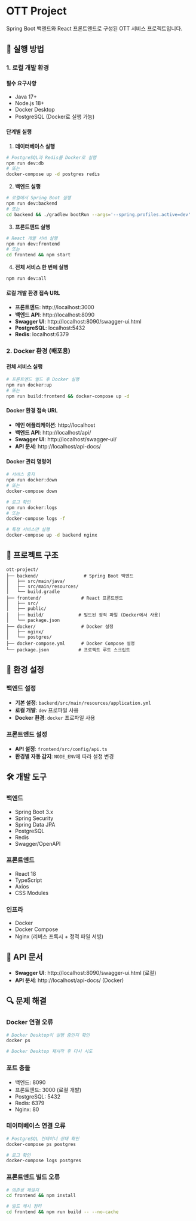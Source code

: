 # OTT Project

Spring Boot 백엔드와 React 프론트엔드로 구성된 OTT 서비스 프로젝트입니다.

## 🚀 실행 방법

### 1. 로컬 개발 환경

#### 필수 요구사항
- Java 17+
- Node.js 18+
- Docker Desktop
- PostgreSQL (Docker로 실행 가능)

#### 단계별 실행

1. **데이터베이스 실행**
```bash
# PostgreSQL과 Redis를 Docker로 실행
npm run dev:db
# 또는
docker-compose up -d postgres redis
```

2. **백엔드 실행**
```bash
# 로컬에서 Spring Boot 실행
npm run dev:backend
# 또는
cd backend && ./gradlew bootRun --args='--spring.profiles.active=dev'
```

3. **프론트엔드 실행**
```bash
# React 개발 서버 실행
npm run dev:frontend
# 또는
cd frontend && npm start
```

4. **전체 서비스 한 번에 실행**
```bash
npm run dev:all
```

#### 로컬 개발 환경 접속 URL
- **프론트엔드**: http://localhost:3000
- **백엔드 API**: http://localhost:8090
- **Swagger UI**: http://localhost:8090/swagger-ui.html
- **PostgreSQL**: localhost:5432
- **Redis**: localhost:6379

### 2. Docker 환경 (배포용)

#### 전체 서비스 실행
```bash
# 프론트엔드 빌드 후 Docker 실행
npm run docker:up
# 또는
npm run build:frontend && docker-compose up -d
```

#### Docker 환경 접속 URL
- **메인 애플리케이션**: http://localhost
- **백엔드 API**: http://localhost/api/
- **Swagger UI**: http://localhost/swagger-ui/
- **API 문서**: http://localhost/api-docs/

#### Docker 관리 명령어
```bash
# 서비스 중지
npm run docker:down
# 또는
docker-compose down

# 로그 확인
npm run docker:logs
# 또는
docker-compose logs -f

# 특정 서비스만 실행
docker-compose up -d backend nginx
```

## 📁 프로젝트 구조

```
ott-project/
├── backend/                 # Spring Boot 백엔드
│   ├── src/main/java/
│   ├── src/main/resources/
│   └── build.gradle
├── frontend/               # React 프론트엔드
│   ├── src/
│   ├── public/
│   ├── build/             # 빌드된 정적 파일 (Docker에서 사용)
│   └── package.json
├── docker/                 # Docker 설정
│   ├── nginx/
│   └── postgres/
├── docker-compose.yml      # Docker Compose 설정
└── package.json           # 프로젝트 루트 스크립트
```

## 🔧 환경 설정

### 백엔드 설정
- **기본 설정**: `backend/src/main/resources/application.yml`
- **로컬 개발**: `dev` 프로파일 사용
- **Docker 환경**: `docker` 프로파일 사용

### 프론트엔드 설정
- **API 설정**: `frontend/src/config/api.ts`
- **환경별 자동 감지**: `NODE_ENV`에 따라 설정 변경

## 🛠️ 개발 도구

### 백엔드
- Spring Boot 3.x
- Spring Security
- Spring Data JPA
- PostgreSQL
- Redis
- Swagger/OpenAPI

### 프론트엔드
- React 18
- TypeScript
- Axios
- CSS Modules

### 인프라
- Docker
- Docker Compose
- Nginx (리버스 프록시 + 정적 파일 서빙)

## 📝 API 문서

- **Swagger UI**: http://localhost:8090/swagger-ui.html (로컬)
- **API 문서**: http://localhost/api-docs/ (Docker)

## 🔍 문제 해결

### Docker 연결 오류
```bash
# Docker Desktop이 실행 중인지 확인
docker ps

# Docker Desktop 재시작 후 다시 시도
```

### 포트 충돌
- 백엔드: 8090
- 프론트엔드: 3000 (로컬 개발)
- PostgreSQL: 5432
- Redis: 6379
- Nginx: 80

### 데이터베이스 연결 오류
```bash
# PostgreSQL 컨테이너 상태 확인
docker-compose ps postgres

# 로그 확인
docker-compose logs postgres
```

### 프론트엔드 빌드 오류
```bash
# 의존성 재설치
cd frontend && npm install

# 빌드 캐시 정리
cd frontend && npm run build -- --no-cache
```